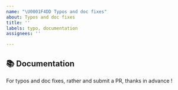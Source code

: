 ```yaml
---
name: "\U0001F4DD Typos and doc fixes"
about: Typos and doc fixes
title: ''
labels: typo, documentation
assignees: ''

---
```


## 📚 Documentation

For typos and doc fixes, rather and submit a PR, thanks in advance !
